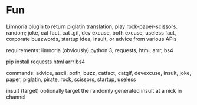 # Fun
Limnoria plugin to return piglatin translation, play rock-paper-scissors. random; joke, cat fact, cat .gif, dev excuse, bofh excuse, useless fact, corporate buzzwords, startup idea, insult, or advice from various APIs


requirements: limnoria (obviously) python 3, requests, html, arrr, bs4


pip install requests html arrr bs4


commands: advice, ascii, bofh, buzz, catfact, catgif, devexcuse, insult, joke, paper, piglatin, pirate, rock, scissors, startup, useless
  
insult (target) optionally target the randomly generated insult at a nick in channel
